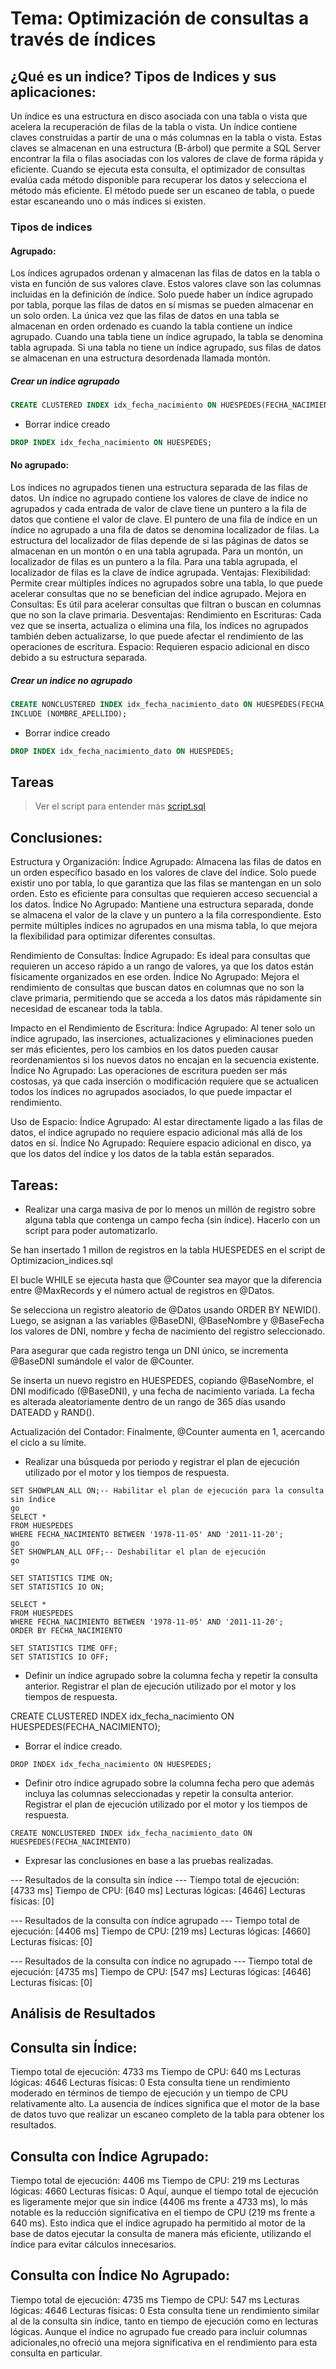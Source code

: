 # Tema: Optimización de consultas a través de índices

## **¿Qué es un indice? Tipos de Indices y sus aplicaciones:**

Un índice es una estructura en disco asociada con una tabla o vista que acelera la recuperación de filas de la tabla o vista. Un índice contiene claves construidas a partir de una o más columnas en la tabla o vista. Estas claves se almacenan en una estructura (B-árbol) que permite a SQL Server encontrar la fila o filas asociadas con los valores de clave de forma rápida y eficiente.
Cuando se ejecuta esta consulta, el optimizador de consultas evalúa cada método disponible para recuperar los datos y selecciona el método más eficiente. El método puede ser un escaneo de tabla, o puede estar escaneando uno o más índices si existen.

### **Tipos de indices**

#### **Agrupado:**

Los índices agrupados ordenan y almacenan las filas de datos en la tabla o vista en función de sus valores clave. Estos valores clave son las columnas incluidas en la definición de índice. Solo puede haber un índice agrupado por tabla, porque las filas de datos en sí mismas se pueden almacenar en un solo orden.
La única vez que las filas de datos en una tabla se almacenan en orden ordenado es cuando la tabla contiene un índice agrupado. Cuando una tabla tiene un índice agrupado, la tabla se denomina tabla agrupada. Si una tabla no tiene un índice agrupado, sus filas de datos se almacenan en una estructura desordenada llamada montón.

##### **Crear un indice agrupado**

```SQL
CREATE CLUSTERED INDEX idx_fecha_nacimiento ON HUESPEDES(FECHA_NACIMIENTO);
```

- Borrar indice creado

```SQL
DROP INDEX idx_fecha_nacimiento ON HUESPEDES;
```

#### **No agrupado:**

Los índices no agrupados tienen una estructura separada de las filas de datos. Un índice no agrupado contiene los valores de clave de índice no agrupados y cada entrada de valor de clave tiene un puntero a la fila de datos que contiene el valor de clave.
El puntero de una fila de índice en un índice no agrupado a una fila de datos se denomina localizador de filas. La estructura del localizador de filas depende de si las páginas de datos se almacenan en un montón o en una tabla agrupada. Para un montón, un localizador de filas es un puntero a la fila. Para una tabla agrupada, el localizador de filas es la clave de índice agrupada.
Ventajas:
Flexibilidad: Permite crear múltiples índices no agrupados sobre una tabla, lo que puede acelerar consultas que no se benefician del índice agrupado.
Mejora en Consultas: Es útil para acelerar consultas que filtran o buscan en columnas que no son la clave primaria.
Desventajas:
Rendimiento en Escrituras: Cada vez que se inserta, actualiza o elimina una fila, los índices no agrupados también deben actualizarse, lo que puede afectar el rendimiento de las operaciones de escritura.
Espacio: Requieren espacio adicional en disco debido a su estructura separada.

##### **Crear un indice no agrupado**

```SQL
CREATE NONCLUSTERED INDEX idx_fecha_nacimiento_dato ON HUESPEDES(FECHA_NACIMIENTO)
INCLUDE (NOMBRE_APELLIDO);
```

- Borrar indice creado

```SQL
DROP INDEX idx_fecha_nacimiento_dato ON HUESPEDES;
```

## Tareas

> Ver el script para entender más [script.sql](script.sql)

## Conclusiones:

Estructura y Organización:
Índice Agrupado: Almacena las filas de datos en un orden específico basado en los valores de clave del índice. Solo puede existir uno por tabla, lo que garantiza que las filas se mantengan en un solo orden. Esto es eficiente para consultas que requieren acceso secuencial a los datos.
Índice No Agrupado: Mantiene una estructura separada, donde se almacena el valor de la clave y un puntero a la fila correspondiente. Esto permite múltiples índices no agrupados en una misma tabla, lo que mejora la flexibilidad para optimizar diferentes consultas.

Rendimiento de Consultas:
Índice Agrupado: Es ideal para consultas que requieren un acceso rápido a un rango de valores, ya que los datos están físicamente organizados en ese orden.
Índice No Agrupado: Mejora el rendimiento de consultas que buscan datos en columnas que no son la clave primaria, permitiendo que se acceda a los datos más rápidamente sin necesidad de escanear toda la tabla.

Impacto en el Rendimiento de Escritura:
Índice Agrupado: Al tener solo un índice agrupado, las inserciones, actualizaciones y eliminaciones pueden ser más eficientes, pero los cambios en los datos pueden causar reordenamientos si los nuevos datos no encajan en la secuencia existente.
Índice No Agrupado: Las operaciones de escritura pueden ser más costosas, ya que cada inserción o modificación requiere que se actualicen todos los índices no agrupados asociados, lo que puede impactar el rendimiento.

Uso de Espacio:
Índice Agrupado: Al estar directamente ligado a las filas de datos, el índice agrupado no requiere espacio adicional más allá de los datos en sí.
Índice No Agrupado: Requiere espacio adicional en disco, ya que los datos del índice y los datos de la tabla están separados.

## Tareas:

- Realizar una carga masiva de por lo menos un millón de registro sobre alguna tabla que contenga un campo fecha (sin índice). Hacerlo con un script para poder automatizarlo.

Se han insertado 1 millon de registros en la tabla HUESPEDES en el script de Optimizacion_indices.sql

El bucle WHILE se ejecuta hasta que @Counter sea mayor que la diferencia entre @MaxRecords y el número actual de registros en @Datos.

Se selecciona un registro aleatorio de @Datos usando ORDER BY NEWID(). Luego, se asignan a las variables @BaseDNI, @BaseNombre y @BaseFecha los valores de DNI, nombre y fecha de nacimiento del registro seleccionado.

Para asegurar que cada registro tenga un DNI único, se incrementa @BaseDNI sumándole el valor de @Counter.

Se inserta un nuevo registro en HUESPEDES, copiando @BaseNombre, el DNI modificado (@BaseDNI), y una fecha de nacimiento variada. La fecha es alterada aleatoriamente dentro de un rango de 365 días usando DATEADD y RAND().

Actualización del Contador: Finalmente, @Counter aumenta en 1, acercando el ciclo a su límite.

- Realizar una búsqueda por periodo y registrar el plan de ejecución utilizado por el motor y los tiempos de respuesta.

```plan de ejecucion del motor en un intervalo de fecha
SET SHOWPLAN_ALL ON;-- Habilitar el plan de ejecución para la consulta sin índice
go
SELECT *
FROM HUESPEDES
WHERE FECHA_NACIMIENTO BETWEEN '1978-11-05' AND '2011-11-20';
go
SET SHOWPLAN_ALL OFF;-- Deshabilitar el plan de ejecución
go
```

```tiempos de ejecucion en un intervalo de fecha
SET STATISTICS TIME ON;
SET STATISTICS IO ON;

SELECT *
FROM HUESPEDES
WHERE FECHA_NACIMIENTO BETWEEN '1978-11-05' AND '2011-11-20';
ORDER BY FECHA_NACIMIENTO

SET STATISTICS TIME OFF;
SET STATISTICS IO OFF;
```

- Definir un índice agrupado sobre la columna fecha y repetir la consulta anterior. Registrar el plan de ejecución utilizado por el motor y los tiempos de respuesta.

CREATE CLUSTERED INDEX idx_fecha_nacimiento ON HUESPEDES(FECHA_NACIMIENTO);

- Borrar el índice creado.

```
DROP INDEX idx_fecha_nacimiento ON HUESPEDES;
```

- Definir otro índice agrupado sobre la columna fecha pero que además incluya las columnas seleccionadas y repetir la consulta anterior. Registrar el plan de ejecución utilizado por el motor y los tiempos de respuesta.

```
CREATE NONCLUSTERED INDEX idx_fecha_nacimiento_dato ON HUESPEDES(FECHA_NACIMIENTO)
```

- Expresar las conclusiones en base a las pruebas realizadas.

--- Resultados de la consulta sin índice ---
Tiempo total de ejecución: [4733 ms]
Tiempo de CPU: [640 ms]
Lecturas lógicas: [4646]
Lecturas físicas: [0]

--- Resultados de la consulta con índice agrupado ---
Tiempo total de ejecución: [4406 ms]
Tiempo de CPU: [219 ms]
Lecturas lógicas: [4660]
Lecturas físicas: [0]

--- Resultados de la consulta con índice no agrupado ---
Tiempo total de ejecución: [4735 ms]
Tiempo de CPU: [547 ms]
Lecturas lógicas: [4646]
Lecturas físicas: [0]

## Análisis de Resultados

## Consulta sin Índice:

Tiempo total de ejecución: 4733 ms
Tiempo de CPU: 640 ms
Lecturas lógicas: 4646
Lecturas físicas: 0
Esta consulta tiene un rendimiento moderado en términos de tiempo de ejecución y un tiempo de CPU relativamente alto. La ausencia de índices significa que el motor de la base de datos tuvo que realizar un escaneo completo de la tabla para obtener los resultados.

## Consulta con Índice Agrupado:

Tiempo total de ejecución: 4406 ms
Tiempo de CPU: 219 ms
Lecturas lógicas: 4660
Lecturas físicas: 0
Aquí, aunque el tiempo total de ejecución es ligeramente mejor que sin índice (4406 ms frente a 4733 ms), lo más notable es la reducción significativa en el tiempo de CPU (219 ms frente a 640 ms). Esto indica que el índice agrupado ha permitido al motor de la base de datos ejecutar la consulta de manera más eficiente, utilizando el índice para evitar cálculos innecesarios.

## Consulta con Índice No Agrupado:

Tiempo total de ejecución: 4735 ms
Tiempo de CPU: 547 ms
Lecturas lógicas: 4646
Lecturas físicas: 0
Esta consulta tiene un rendimiento similar al de la consulta sin índice, tanto en tiempo de ejecución como en lecturas lógicas. Aunque el índice no agrupado fue creado para incluir columnas adicionales,no ofreció una mejora significativa en el rendimiento para esta consulta en particular.
